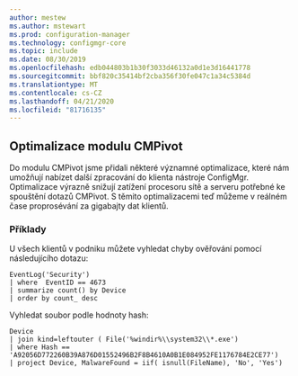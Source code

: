 ```yaml
---
author: mestew
ms.author: mstewart
ms.prod: configuration-manager
ms.technology: configmgr-core
ms.topic: include
ms.date: 08/30/2019
ms.openlocfilehash: edb044803b1b30f3033d46132a0d1e3d16441778
ms.sourcegitcommit: bbf820c35414bf2cba356f30fe047c1a34c5384d
ms.translationtype: MT
ms.contentlocale: cs-CZ
ms.lasthandoff: 04/21/2020
ms.locfileid: "81716135"
---
```

## <a name="optimizations-to-the-cmpivot-engine"></a>Optimalizace modulu CMPivot
<!--3197353-->
Do modulu CMPivot jsme přidali některé významné optimalizace, které nám umožňují nabízet další zpracování do klienta nástroje ConfigMgr. Optimalizace výrazně snižují zatížení procesoru sítě a serveru potřebné ke spouštění dotazů CMPivot. S těmito optimalizacemi teď můžeme v reálném čase proprosévání za gigabajty dat klientů.

### <a name="examples"></a>Příklady

U všech klientů v podniku můžete vyhledat chyby ověřování pomocí následujícího dotazu:

``` Kusto
EventLog('Security')
| where  EventID == 4673
| summarize count() by Device
| order by count_ desc
```

Vyhledat soubor podle hodnoty hash:

``` Kusto
Device
| join kind=leftouter ( File('%windir%\\system32\\*.exe')
| where Hash == 'A92056D772260B39A876D01552496B2F8B4610A0B1E084952FE1176784E2CE77')
| project Device, MalwareFound = iif( isnull(FileName), 'No', 'Yes')
```

